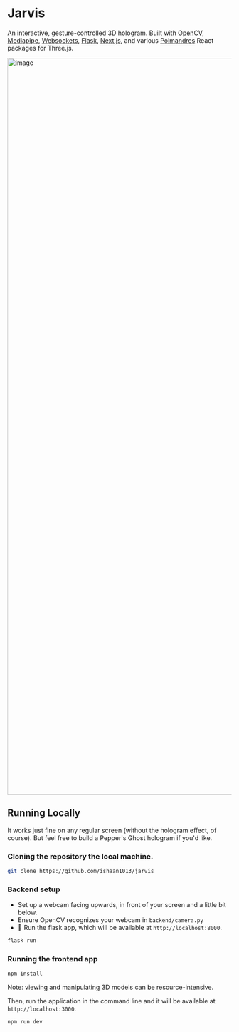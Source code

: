 # Jarvis

An interactive, gesture-controlled 3D hologram. Built with [OpenCV](https://opencv.org/), [Mediapipe](https://developers.google.com/mediapipe), [Websockets](https://socket.io/), [Flask](https://flask.palletsprojects.com/en/3.0.x/), [Next.js](https://nextjs.org/), and various [Poimandres](https://github.com/pmndrs) React packages for Three.js. 


<img width="1652" alt="image" src="https://github.com/ishaan1013/jarvis/assets/69771365/addb94c8-8b2a-4a1d-bfe5-0481bbab9973">


## Running Locally

It works just fine on any regular screen (without the hologram effect, of course). But feel free to build a Pepper's Ghost hologram if you'd like. 

### Cloning the repository the local machine.

```bash
git clone https://github.com/ishaan1013/jarvis
```

### Backend setup

- Set up a webcam facing upwards, in front of your screen and a little bit below.
- Ensure OpenCV recognizes your webcam in `backend/camera.py`
- 🐍 Run the flask app, which will be available at `http://localhost:8000`.

```bash
flask run
```

### Running the frontend app

```bash
npm install
```
Note: viewing and manipulating 3D models can be resource-intensive.

Then, run the application in the command line and it will be available at `http://localhost:3000`.

```bash
npm run dev
```
